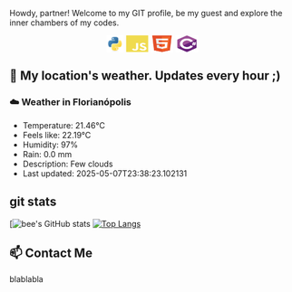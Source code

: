Howdy, partner! 
Welcome to my GIT profile, be my guest and explore the inner chambers of my codes.

<div align="center">
  <img align="center" src="https://raw.githubusercontent.com/devicons/devicon/master/icons/python/python-original.svg" width="30" />
  <img align="center" alt="Rafa-Js" height="30" width="40" src="https://raw.githubusercontent.com/devicons/devicon/master/icons/javascript/javascript-plain.svg">
  <img align="center" alt="Rafa-HTML" height="30" width="40" src="https://raw.githubusercontent.com/devicons/devicon/master/icons/html5/html5-original.svg">
  <img align="center" alt="Rafa-Csharp" height="30" width="40" src="https://raw.githubusercontent.com/devicons/devicon/master/icons/csharp/csharp-original.svg">
</div>

## 📡 My location's weather. Updates every hour ;)
<!-- WEATHER-START -->
### ☁️ Weather in Florianópolis

- Temperature: 21.46°C
- Feels like: 22.19°C
- Humidity: 97%
- Rain: 0.0 mm
- Description: Few clouds
- Last updated: 2025-05-07T23:38:23.102131

<!-- WEATHER-END -->
## git stats 
[![bee's GitHub stats](https://github-readme-stats.vercel.app/api?username=ur-bee-loved&show_icons=true&theme=synthwave)
[![Top Langs](https://github-readme-stats.vercel.app/api/top-langs/?username=ur-bee-loved&layout=donut)](https://github.com/ur-bee-loved/github-readme-stats)
## 📫 Contact Me
blablabla
